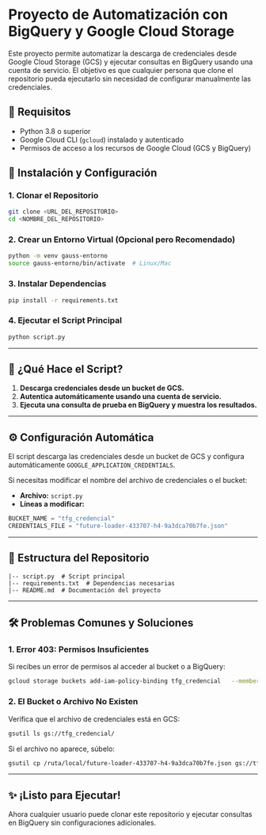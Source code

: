
# Proyecto de Automatización con BigQuery y Google Cloud Storage

Este proyecto permite automatizar la descarga de credenciales desde Google Cloud Storage (GCS) y ejecutar consultas en BigQuery usando una cuenta de servicio. El objetivo es que cualquier persona que clone el repositorio pueda ejecutarlo sin necesidad de configurar manualmente las credenciales.

## 🚀 Requisitos
- Python 3.8 o superior
- Google Cloud CLI (`gcloud`) instalado y autenticado
- Permisos de acceso a los recursos de Google Cloud (GCS y BigQuery)

## 📂 Instalación y Configuración

### 1. Clonar el Repositorio
```bash
git clone <URL_DEL_REPOSITORIO>
cd <NOMBRE_DEL_REPOSITORIO>
```

### 2. Crear un Entorno Virtual (Opcional pero Recomendado)
```bash
python -m venv gauss-entorno
source gauss-entorno/bin/activate  # Linux/Mac
```

### 3. Instalar Dependencias
```bash
pip install -r requirements.txt
```

### 4. Ejecutar el Script Principal
```bash
python script.py
```

---

## 🔧 ¿Qué Hace el Script?
1. **Descarga credenciales desde un bucket de GCS.**
2. **Autentica automáticamente usando una cuenta de servicio.**
3. **Ejecuta una consulta de prueba en BigQuery y muestra los resultados.**

---

## ⚙️ Configuración Automática
El script descarga las credenciales desde un bucket de GCS y configura automáticamente `GOOGLE_APPLICATION_CREDENTIALS`.

Si necesitas modificar el nombre del archivo de credenciales o el bucket:
- **Archivo:** `script.py`
- **Líneas a modificar:**
```python
BUCKET_NAME = "tfg_credencial"
CREDENTIALS_FILE = "future-loader-433707-h4-9a3dca70b7fe.json"
```

---

## 📄 Estructura del Repositorio
```
|-- script.py  # Script principal
|-- requirements.txt  # Dependencias necesarias
|-- README.md  # Documentación del proyecto
```

---

## 🛠️ Problemas Comunes y Soluciones

### 1. Error 403: Permisos Insuficientes
Si recibes un error de permisos al acceder al bucket o a BigQuery:
```bash
gcloud storage buckets add-iam-policy-binding tfg_credencial   --member="serviceAccount:dylanbq@future-loader-433707-h4.iam.gserviceaccount.com"   --role="roles/storage.objectViewer"
```

### 2. El Bucket o Archivo No Existen
Verifica que el archivo de credenciales está en GCS:
```bash
gsutil ls gs://tfg_credencial/
```
Si el archivo no aparece, súbelo:
```bash
gsutil cp /ruta/local/future-loader-433707-h4-9a3dca70b7fe.json gs://tfg_credencial/
```

---

## ✨ ¡Listo para Ejecutar!
Ahora cualquier usuario puede clonar este repositorio y ejecutar consultas en BigQuery sin configuraciones adicionales.
